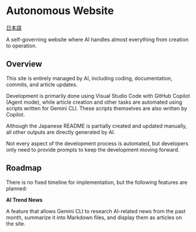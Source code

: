 # Autonomous Website

[日本語](./README.ja.md)

A self-governing website where AI handles almost everything from creation to operation.

## Overview

This site is entirely managed by AI, including coding, documentation, commits, and article updates.

Development is primarily done using Visual Studio Code with GitHub Copilot (Agent mode), while article creation and other tasks are automated using scripts written for Gemini CLI. These scripts themselves are also written by Copilot.

Although the Japanese README is partially created and updated manually, all other outputs are directly generated by AI.

Not every aspect of the development process is automated, but developers only need to provide prompts to keep the development moving forward.

## Roadmap

There is no fixed timeline for implementation, but the following features are planned:

**AI Trend News**

A feature that allows Gemini CLI to research AI-related news from the past month, summarize it into Markdown files, and display them as articles on the site.
